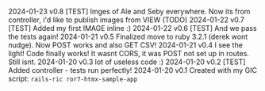 2024-01-23  v0.8 [TEST] Imges of Ale and Seby everywhere. Now its from controller, i'd like to publish images from VIEW (TODO)
2024-01-22  v0.7 [TEST] Added my first IMAGE inline :)
2024-01-22  v0.6 [TEST] And we pass the tests again!
2024-01-21  v0.5 Finalized move to ruby 3.2.1 (derek wont nudge). Now POST works and also GET CSV!
2024-01-21  v0.4 I see the light! Code finally works! It wasnt CORS, it was POST not set up in routes. Still isnt.
2024-01-20  v0.3 lot of useless code :)
2024-01-20  v0.2 [TEST] Added controller - tests run perfectly!
2024-01-20  v0.1 Created with my GIC script: `rails-ric ror7-htmx-sample-app`

